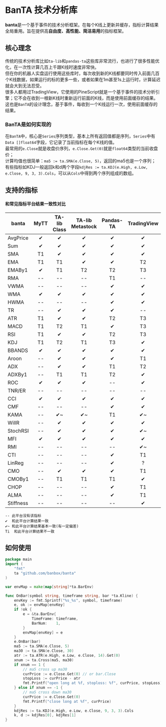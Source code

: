 # BanTA 技术分析库
**banta**是一个基于事件的技术分析框架。在每个K线上更新并缓存，指标计算结果全局重用。旨在提供高**自由度、高性能、简洁易用**的指标框架。

## 核心理念
传统的技术分析库比如`ta-lib`和`pandas-ta`这些库非常流行，也进行了很多性能优化，在一次性计算几百上千跟K线时速度非常快。  
但在你的机器人实盘运行使用这些库时，每次收到新的K线都要同时传入前面几百个K线数据，如果运行的标的更多一些，或者如果在1m甚至1s上运行时，计算延迟就会大到无法忍受。  
很多人都用过TradingView，它使用的PineScript就是一个基于事件的技术分析引擎；它不会在收到一根新K线时重新运行前面的K线，而是使用前面缓存的结果。  
这也是`BanTA`的设计理念，基于事件，每收到一个K线运行一次，使用前面缓存的结果。  

### BanTA是如何实现的
在`BanTA`中，核心是`Series`序列类型，基本上所有返回值都是序列，`Series`中有`Data []float64`字段，它记录了当前指标在每个K线的值。  
最常用的`e.Close`就是收盘价序列，`e.Close.Get(0)`就是`float64`类型的当前收盘价；  
计算均值也很简单：`ma5 := ta.SMA(e.Close, 5)`，返回的ma5也是一个序列；  
有些指标如KDJ一般返回k和d两个字段`kdjRes := ta.KDJ(e.High, e.Low, e.Close, 9, 3, 3).Cols`，可以从`Cols`中得到两个序列组成的数组。  

## 支持的指标
#### 和常见指标平台结果一致性对比
| banta     | MyTT | TA-lib Class | TA-lib Metastock | Pandas-TA | TradingView |
|-----------|:----:|:------------:|:----------------:|:---------:|:-----------:| 
| AvgPrice  |  ✔   |      ✔       |        ✔         |     ✔     |      ✔      |
| Sum       |  ✔   |      ✔       |        ✔         |     ✔     |      ✔      |
| SMA       |  T1  |      ✔       |        ✔         |     ✔     |      ✔      |
| EMA       |  T1  |      T1      |        ✔         |     ✔     |     T2      |
| EMABy1    |  ✔   |      T1      |        T2        |    T2     |     T3      |
| RMA       |  --  |      --      |        --        |    T1     |     --      |
| VWMA      |  --  |      --      |        --        |     ✔     |      ✔      |
| WMA       |  ✔   |      ✔       |        ✔         |     ✔     |      ✔      |
| HWMA      |  --  |      --      |        --        |     ✔     |      ✔      |
| TR        |  --  |      ✔       |        ✔         |     ✔     |     --      |
| ATR       |  T1  |      ✔       |        ✔         |    T2     |     T3      |
| MACD      |  T1  |      T2      |        T1        |     ✔     |     T3      |
| RSI       |  T1  |      ✔       |        ✔         |    T2     |     T3      |
| KDJ       |  T1  |      T2      |        T1        |    T3     |      ✔      |
| BBANDS    |  ✔   |      ✔       |        ✔         |     ✔     |      ✔      |
| Aroon     |  --  |      ✔       |        ✔         |     ✔     |     T1      |
| ADX       |  --  |      ✔       |        ✔         |    T1     |     T2      |
| ADXBy1    |  --  |      T1      |        T1        |    T2     |      ✔      |
| ROC       |  ✔   |      ✔       |        ✔         |    --     |      ✔      |
| TNR/ER    |  --  |      --      |        --        |    --     |     --      |
| CCI       |  ✔   |      ✔       |        ✔         |     ✔     |      ✔      |
| CMF       |  --  |      --      |        --        |     ✔     |      ✔      |
| KAMA      |  --  |      ✔~      |        ✔~        |    T1     |     ✔~      |
| WillR     |  --  |      ✔       |        ✔         |     ✔     |      ✔      |
| StochRSI  |  --  |      ✔       |        ✔         |     ✔     |     ✔~      |
| MFI       |  ✔   |      ✔       |        ✔         |     ✔     |      ✔      |
| RMI       |  --  |      --      |        --        |    --     |     ✔~      |
| CTI       |  --  |      --      |        --        |     ✔     |     T1      |
| LinReg    |  --  |      --      |        --        |     ✔     |      ?      |
| CMO       |  --  |      ✔       |        ✔         |     ✔     |     T1      |
| CMOBy1    |  --  |      T1      |        T1        |    T1     |      ✔      |
| CHOP      |  --  |      --      |        --        |     ✔     |     T1      |
| ALMA      |  --  |      --      |        --        |     ✔     |     T1      |
| Stiffness |  --  |      --      |        --        |    --     |      ✔      |
```text
-- 此平台没有该指标
✔  和此平台计算结果一致
✔~ 和此平台计算结果基本一致(有一定偏差)
Ti  和此平台计算结果不一致 
```

## 如何使用
```go
package main
import (
	"fmt"
	ta "github.com/banbox/banta"
)

var envMap = make(map[string]*ta.BarEnv)

func OnBar(symbol string, timeframe string, bar *ta.Kline) {
	envKey := fmt.Sprintf("%s_%s", symbol, timeframe)
	e, ok := envMap[envKey]
	if !ok {
		e = &ta.BarEnv{
			TimeFrame: timeframe,
			BarNum:    1,
		}
		envMap[envKey] = e
	}
	e.OnBar(bar)
	ma5 := ta.SMA(e.Close, 5)
	ma30 := ta.SMA(e.Close, 30)
	atr := ta.ATR(e.High, e.Low, e.Close, 14).Get(0)
	xnum := ta.Cross(ma5, ma30)
	if xnum == 1 {
		// ma5 cross up ma30
		curPrice := e.Close.Get(0) // or bar.Close
		stopLoss := curPrice - atr
		fmt.Printf("open long at %f, stoploss: %f", curPrice, stopLoss)
	} else if xnum == -1 {
		// ma5 cross down ma30
		curPrice := e.Close.Get(0)
		fmt.Printf("close long at %f", curPrice)
	}
	kdjRes := ta.KDJ(e.High, e.Low, e.Close, 9, 3, 3).Cols
	k, d := kdjRes[0], kdjRes[1]
}
```